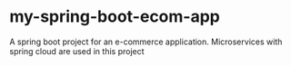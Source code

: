 # my-spring-boot-ecom-app
A spring boot project for an e-commerce application. Microservices with spring cloud are used in this project

